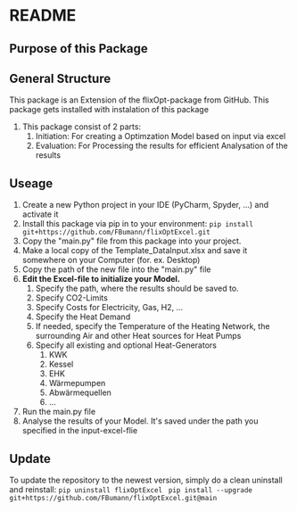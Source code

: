 # README
## Purpose of this Package

## General Structure
This package is an Extension of the flixOpt-package from GitHub. This package gets installed with instalation of this package
1. This package consist of 2 parts:
   1. Initiation: For creating a Optimzation Model based on input via excel
   2. Evaluation: For Processing the results for efficient Analysation of the results

## Useage
1. Create a new Python project in your IDE (PyCharm, Spyder, ...) and activate it
2. Install this package via pip in to your environment: `pip install git+https://github.com/FBumann/flixOptExcel.git`
3. Copy the "main.py" file from this package into your project.
4. Make a local copy of the Template_DataInput.xlsx and save it somewhere on your Computer (for. ex. Desktop)
5. Copy the path of the new file into the "main.py" file
6. **Edit the Excel-file to initialize your Model.**
   1. Specify the path, where the results should be saved to.
   2. Specify CO2-Limits
   3. Specify Costs for Electricity, Gas, H2, ...
   4. Specify the Heat Demand
   5. If needed, specify the Temperature of the Heating Network, the surrounding Air and other Heat sources for Heat Pumps
   6. Specify all existing and optional Heat-Generators
      1. KWK
      2. Kessel
      3. EHK
      4. Wärmepumpen
      5. Abwärmequellen
      6. ...
7. Run the main.py file
8. Analyse the results of your Model. It's saved under the path you specified in the input-excel-flie

## Update
To update the repository to the newest version, simply do a clean uninstall and reinstall:
`pip uninstall flixOptExcel `
`pip install --upgrade git+https://github.com/FBumann/flixOptExcel.git@main`